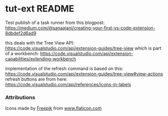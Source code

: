 # tut-ext README

Test publish of a task runner from this blogpost: https://medium.com/@sanaajani/creating-your-first-vs-code-extension-8dbdef2d6ad9

this deals with the Tree View API: https://code.visualstudio.com/api/extension-guides/tree-view
which is part of a workbench: https://code.visualstudio.com/api/extension-capabilities/extending-workbench

implementation of the refresh command is based on this: https://code.visualstudio.com/api/extension-guides/tree-view#view-actions
refresh buttons are from here: https://code.visualstudio.com/api/references/icons-in-labels

### Attributions

<div>Icons made by <a href="https://www.flaticon.com/authors/freepik" title="Freepik">Freepik</a> from <a href="https://www.flaticon.com/" title="Flaticon">www.flaticon.com</a></div>
